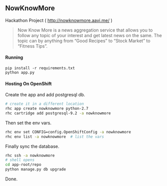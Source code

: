 ## NowKnowMore

Hackathon Project ( http://nowknowmore.aavi.me/ )

> Now Know More is a news aggregation service that allows you to follow any topic of your interest and get latest news on the same.
The topic can by anything from “Good Recipes” to “Stock Market” to “Fitness Tips”.


#### Running

```
pip install -r requirements.txt
python app.py
```


#### Hosting On OpenShift

Create the app and add postgresql db.

```bash
# create it in a different location
rhc app create nowknowmore python-2.7
rhc cartridge add postgresql-9.2 -a nowknowmore
```
Then set the env vars.

```bash
rhc env set CONFIG=config.OpenShiftConfig -a nowknowmore
rhc env list -a nowknowmore  # list the vars
```
Finally sync the database.

```bash
rhc ssh -a nowknowmore
# shell opens
cd app-root/repo
python manage.py db upgrade
```
Done.

